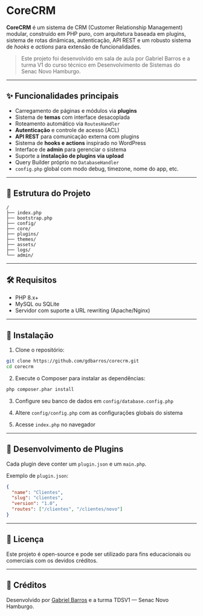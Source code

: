 # CoreCRM

**CoreCRM** é um sistema de CRM (Customer Relationship Management) modular, construído em PHP puro, com arquitetura baseada em plugins, sistema de rotas dinâmicas, autenticação, API REST e um robusto sistema de *hooks* e *actions* para extensão de funcionalidades.

> Este projeto foi desenvolvido em sala de aula por Gabriel Barros e a turma V1 do curso técnico em Desenvolvimento de Sistemas do Senac Novo Hamburgo.

---

## ✨ Funcionalidades principais

- Carregamento de páginas e módulos via **plugins**
- Sistema de **temas** com interface desacoplada
- Roteamento automático via `RoutesHandler`
- **Autenticação** e controle de acesso (ACL)
- **API REST** para comunicação externa com plugins
- Sistema de **hooks e actions** inspirado no WordPress
- Interface de **admin** para gerenciar o sistema
- Suporte a **instalação de plugins via upload**
- Query Builder próprio no `DatabaseHandler`
- `config.php` global com modo debug, timezone, nome do app, etc.

---

## 📁 Estrutura do Projeto

```plaintext
/
├── index.php
├── bootstrap.php
├── config/
├── core/
├── plugins/
├── themes/
├── assets/
├── logs/
└── admin/
````

---

## 🛠 Requisitos

* PHP 8.x+
* MySQL ou SQLite
* Servidor com suporte a URL rewriting (Apache/Nginx)

---

## 🚀 Instalação

1. Clone o repositório:

  ```bash
  git clone https://github.com/gdbarros/corecrm.git
  cd corecrm
  ```

2. Execute o Composer para instalar as dependências:

  ```bash
  php composer.phar install
  ```

3. Configure seu banco de dados em `config/database.config.php`

4. Altere `config/config.php` com as configurações globais do sistema

5. Acesse `index.php` no navegador

---

## 🧩 Desenvolvimento de Plugins

Cada plugin deve conter um `plugin.json` e um `main.php`.

Exemplo de `plugin.json`:

```json
{
  "name": "Clientes",
  "slug": "clientes",
  "version": "1.0",
  "routes": ["/clientes", "/clientes/novo"]
}
```

---

## 🔐 Licença

Este projeto é open-source e pode ser utilizado para fins educacionais ou comerciais com os devidos créditos.

---

## 🙌 Créditos

Desenvolvido por [Gabriel Barros](https://github.com/gdbarros) e a turma TDSV1 — Senac Novo Hamburgo.

```